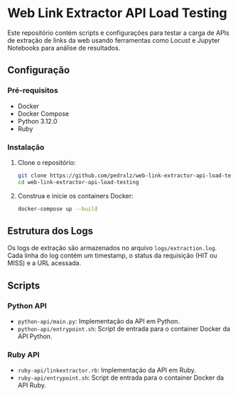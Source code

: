# Web Link Extractor API Load Testing

Este repositório contém scripts e configurações para testar a carga de APIs de extração de links da web usando ferramentas como Locust e Jupyter Notebooks para análise de resultados.

## Configuração

### Pré-requisitos

- Docker
- Docker Compose
- Python 3.12.0
- Ruby

### Instalação

1. Clone o repositório:

   ```sh
   git clone https://github.com/pedrxlz/web-link-extractor-api-load-testing.git
   cd web-link-extractor-api-load-testing
   ```

2. Construa e inicie os containers Docker:
   ```sh
   docker-compose up --build
   ```

## Estrutura dos Logs

Os logs de extração são armazenados no arquivo `logs/extraction.log`. Cada linha do log contém um timestamp, o status da requisição (HIT ou MISS) e a URL acessada.

## Scripts

### Python API

- `python-api/main.py`: Implementação da API em Python.
- `python-api/entrypoint.sh`: Script de entrada para o container Docker da API Python.

### Ruby API

- `ruby-api/linkextractor.rb`: Implementação da API em Ruby.
- `ruby-api/entrypoint.sh`: Script de entrada para o container Docker da API Ruby.
